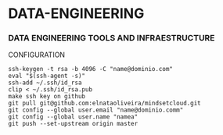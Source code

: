 # DATA-ENGINEERING
### DATA ENGINEERING TOOLS AND INFRAESTRUCTURE


CONFIGURATION
```
ssh-keygen -t rsa -b 4096 -C "name@dominio.com"
eval "$(ssh-agent -s)"
ssh-add ~/.ssh/id_rsa
clip < ~/.ssh/id_rsa.pub
make ssh key on github
git pull git@github.com:elnataoliveira/mindsetcloud.git
git config --global user.email "name@dominio.comm"
git config --global user.name "namea"
git push --set-upstream origin master
```
